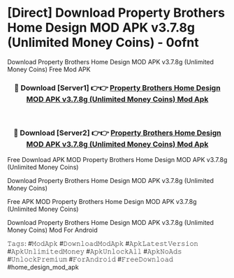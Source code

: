 # [Direct] Download Property Brothers Home Design MOD APK v3.7.8g (Unlimited Money Coins) - 0ofnt
Download Property Brothers Home Design MOD APK v3.7.8g (Unlimited Money Coins) Free Mod APK

<div align="center">
<h3>🔴 Download [Server1] 👉👉 <a href="https://apk-comot.site?title=Property_Brothers_Home_Design_MOD_APK_v3.7.8g_(Unlimited_Money_Coins)">Property Brothers Home Design MOD APK v3.7.8g (Unlimited Money Coins) Mod Apk</a></h3><br>

<h3>🔴 Download [Server2] 👉👉 <a href="https://apk-comot.site?title=Property_Brothers_Home_Design_MOD_APK_v3.7.8g_(Unlimited_Money_Coins)">Property Brothers Home Design MOD APK v3.7.8g (Unlimited Money Coins) Mod Apk</a></h3>
</div>


Free Download APK MOD Property Brothers Home Design MOD APK v3.7.8g (Unlimited Money Coins)

Download Property Brothers Home Design MOD APK v3.7.8g (Unlimited Money Coins) 

Free APK MOD Property Brothers Home Design MOD APK v3.7.8g (Unlimited Money Coins) 

Download Property Brothers Home Design MOD APK v3.7.8g (Unlimited Money Coins) Mod For Android

𝚃𝚊𝚐𝚜: #𝙼𝚘𝚍𝙰𝚙𝚔 #𝙳𝚘𝚠𝚗𝚕𝚘𝚊𝚍𝙼𝚘𝚍𝙰𝚙𝚔 #𝙰𝚙𝚔𝙻𝚊𝚝𝚎𝚜𝚝𝚅𝚎𝚛𝚜𝚒𝚘𝚗 #𝙰𝚙𝚔𝚄𝚗𝚕𝚒𝚖𝚒𝚝𝚎𝚍𝙼𝚘𝚗𝚎𝚢 #𝙰𝚙𝚔𝚄𝚗𝚕𝚘𝚌𝚔𝙰𝚕𝚕 #𝙰𝚙𝚔𝙽𝚘𝙰𝚍𝚜 #𝚄𝚗𝚕𝚘𝚌𝚔𝙿𝚛𝚎𝚖𝚒𝚞𝚖 #𝙵𝚘𝚛𝙰𝚗𝚍𝚛𝚘𝚒𝚍 #𝙵𝚛𝚎𝚎𝙳𝚘𝚠𝚗𝚕𝚘𝚊𝚍 #home_design_mod_apk